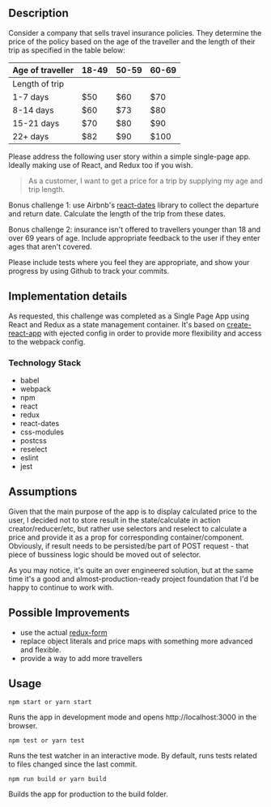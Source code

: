 ## Description
Consider a company that sells travel insurance policies. They
determine the price of the policy based on the age of the traveller
and the length of their trip as specified in the table below:

| Age of traveller | 18-49 | 50-59 | 60-69 |
|------------------|-------|-------|-------|
| Length of trip   |       |       |       |
| 1-7 days         | $50   | $60   | $70   |
| 8-14 days        | $60   | $73   | $80   |
| 15-21 days       | $70   | $80   | $90   |
| 22+ days         | $82   | $90   | $100  |

Please address the following user story within a simple single-page app. Ideally making use of React, and Redux too if you wish.

> As a customer, I want to get a price for a trip by supplying my age and trip length.

Bonus challenge 1: use Airbnb's [react-dates](https://github.com/airbnb/react-dates) library to collect the departure and
return date. Calculate the length of the trip from these dates.

Bonus challenge 2: insurance isn't offered to travellers younger than 18 and over 69 years of age. Include appropriate feedback to the user if they enter ages that aren't covered.

Please include tests where you feel they are appropriate, and show your progress by using Github to track your commits.

## Implementation details

As requested, this challenge was completed as a Single Page App using React and Redux as a state management container.
It's based on [create-react-app](https://github.com/facebookincubator/create-react-app) with ejected
config in order to provide more flexibility and access to the webpack config.

### Technology Stack
 - babel
 - webpack
 - npm
 - react
 - redux
 - react-dates
 - css-modules
 - postcss
 - reselect
 - eslint
 - jest

## Assumptions

Given that the main purpose of the app is to display calculated price to the user, I decided not to store result in
the state/calculate in action creator/reducer/etc, but rather use selectors and reselect to calculate a price and
provide it as a prop for corresponding  container/component.
Obviously, if result needs to be persisted/be part of POST request - that piece of bussiness logic should be moved out of selector.

As you may notice, it's quite an over engineered solution, but at the same time it's a good and almost-production-ready
project foundation that I'd be happy to continue to work with.

## Possible Improvements

- use the actual [redux-form](http://redux-form.com/7.0.4/)
- replace object literals and price maps with something more advanced and flexible.
- provide a way to add more travellers

## Usage

`npm start or yarn start`

Runs the app in development mode and opens http://localhost:3000 in the browser.

`npm test or yarn test`

Runs the test watcher in an interactive mode.
By default, runs tests related to files changed since the last commit.

`npm run build or yarn build`

Builds the app for production to the build folder.
